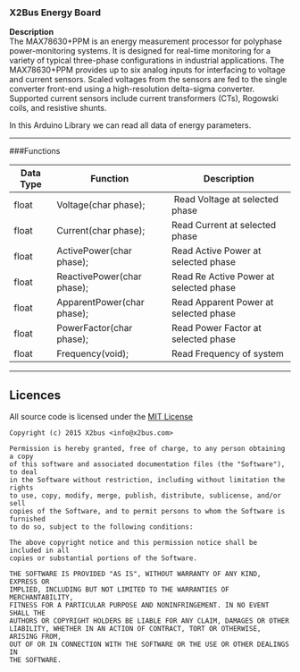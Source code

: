 ### X2Bus Energy Board
  
**Description**  
The MAX78630+PPM is an energy measurement processor for polyphase power-monitoring systems. It is designed for real-time monitoring for a variety of typical three-phase configurations in industrial applications. The MAX78630+PPM provides up to six analog inputs for interfacing to voltage and current sensors. Scaled voltages from the sensors are fed to the single converter front-end using a high-resolution delta-sigma converter. Supported current sensors include current transformers (CTs), Rogowski coils, and resistive shunts.  
  
In this Arduino Library we can read all data of energy parameters.
***
###Functions  
  
| Data Type | Function                    | Description                               |
|-----------|-----------------------------|-------------------------------------------|
| float     | Voltage(char phase);		  | Read Voltage at selected phase            |
| float     | Current(char phase);		  | Read Current at selected phase            |
| float     | ActivePower(char phase);	  | Read Active Power at selected phase       |
| float     | ReactivePower(char phase);  | Read Re Active Power at selected phase    |
| float     | ApparentPower(char phase);  | Read Apparent Power at selected phase     |
| float     | PowerFactor(char phase);	  | Read Power Factor at selected phase       |
| float     | Frequency(void);			  | Read Frequency of system                  |

***
## Licences

All source code is licensed under the [MIT License](http://opensource.org/licenses/MIT)

	Copyright (c) 2015 X2bus <info@x2bus.com>
	 
	Permission is hereby granted, free of charge, to any person obtaining a copy
	of this software and associated documentation files (the "Software"), to deal
	in the Software without restriction, including without limitation the rights
	to use, copy, modify, merge, publish, distribute, sublicense, and/or sell
	copies of the Software, and to permit persons to whom the Software is furnished
	to do so, subject to the following conditions:
	 
	The above copyright notice and this permission notice shall be included in all
	copies or substantial portions of the Software.
	 
	THE SOFTWARE IS PROVIDED "AS IS", WITHOUT WARRANTY OF ANY KIND, EXPRESS OR
	IMPLIED, INCLUDING BUT NOT LIMITED TO THE WARRANTIES OF MERCHANTABILITY,
	FITNESS FOR A PARTICULAR PURPOSE AND NONINFRINGEMENT. IN NO EVENT SHALL THE
	AUTHORS OR COPYRIGHT HOLDERS BE LIABLE FOR ANY CLAIM, DAMAGES OR OTHER
	LIABILITY, WHETHER IN AN ACTION OF CONTRACT, TORT OR OTHERWISE, ARISING FROM,
	OUT OF OR IN CONNECTION WITH THE SOFTWARE OR THE USE OR OTHER DEALINGS IN
	THE SOFTWARE.
